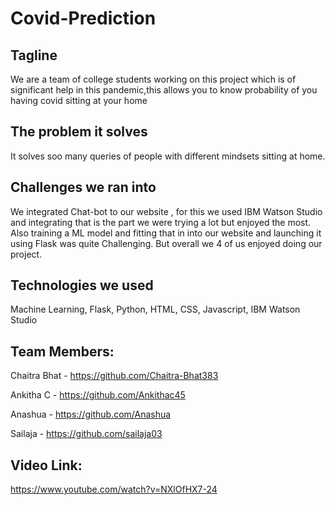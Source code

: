 # Covid-Prediction

## Tagline
We are a team of college students working on this project which is of significant help in this pandemic,this allows you to know probability of you having covid sitting at your home

## The problem it solves
It solves soo many queries of people with different mindsets sitting at home.

## Challenges we ran into
We integrated Chat-bot to our website , for this we used IBM Watson Studio and integrating that is the part we were trying a lot but enjoyed the most. Also training a ML model and fitting that in into our website and launching it using Flask was quite Challenging. But overall we 4 of us enjoyed doing our project.

## Technologies we used
Machine Learning, Flask, Python, HTML, CSS, Javascript, IBM Watson Studio

## Team Members:
Chaitra Bhat - https://github.com/Chaitra-Bhat383

Ankitha C - https://github.com/Ankithac45

Anashua - https://github.com/Anashua

Sailaja - https://github.com/sailaja03

## Video Link:
https://www.youtube.com/watch?v=NXlOfHX7-24


